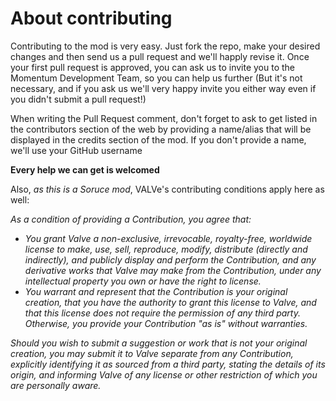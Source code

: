 # About contributing
Contributing to the mod is very easy. Just fork the repo, make your desired changes
and then send us a pull request and we'll happly revise it. Once your first pull request
is approved, you can ask us to invite you to the Momentum Development Team, so you can
help us further (But it's not necessary, and if you ask us we'll very happy invite you either
way even if you didn't submit a pull request!)


When writing the Pull Request comment, don't forget to ask to get listed in the contributors section of the web by providing a name/alias that will be displayed in the credits section of the mod. If you don't provide a name, we'll use your GitHub username

**Every help we can get is welcomed**


Also, *as this is a Soruce mod*, VALVe's contributing conditions apply here as well:


*As a condition of providing a Contribution, you agree that:* 
- *You grant Valve a non-exclusive, irrevocable, royalty-free, worldwide license
to make, use, sell, reproduce, modify, distribute (directly and indirectly),
and publicly display and perform the Contribution, and any derivative works
that Valve may make from the Contribution, under any intellectual property you
own or have the right to license.* 
- *You warrant and represent that the Contribution is your original creation,
that you have the authority to grant this license to Valve, and that this
license does not require the permission of any third party.  Otherwise, you
provide your Contribution "as is" without warranties.*

*Should you wish to submit a suggestion or work that is not your original
creation, you may submit it to Valve separate from any Contribution,
explicitly identifying it as sourced from a third party, stating the details
of its origin, and informing Valve of any license or other restriction of
which you are personally aware.*
